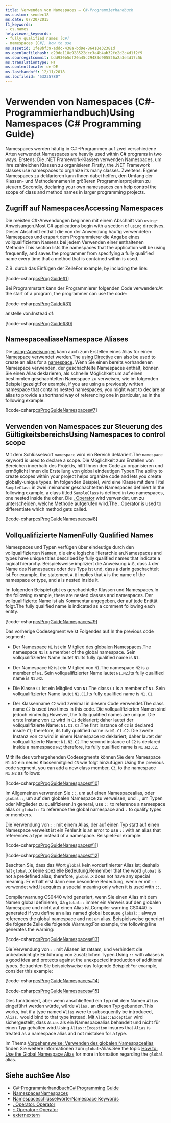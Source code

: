 ```yaml
---
title: Verwenden von Namespaces – C#-Programmierhandbuch
ms.custom: seodec18
ms.date: 07/20/2015
f1_keywords:
- cs.names
helpviewer_keywords:
- fully qualified names [C#]
- namespaces [C#], how to use
ms.assetid: 1fe8bf39-addc-438a-bd9e-86410e32381d
ms.openlocfilehash: d29de118e928522dcc3a4b4ab32fe2d2c4d1f2f9
ms.sourcegitcommit: bdd930b5df20a45c29483d905526a2a3e4d17c5b
ms.translationtype: HT
ms.contentlocale: de-DE
ms.lasthandoff: 12/11/2018
ms.locfileid: "53235780"
---
```

# <a name="using-namespaces-c-programming-guide"></a><span data-ttu-id="2752c-102">Verwenden von Namespaces (C#-Programmierhandbuch)</span><span class="sxs-lookup"><span data-stu-id="2752c-102">Using Namespaces (C# Programming Guide)</span></span>
<span data-ttu-id="2752c-103">Namespaces werden häufig in C# -Programmen auf zwei verschiedene Arten verwendet.</span><span class="sxs-lookup"><span data-stu-id="2752c-103">Namespaces are heavily used within C# programs in two ways.</span></span> <span data-ttu-id="2752c-104">Erstens: Die .NET Framework-Klassen verwenden Namespaces, um ihre zahlreichen Klassen zu organisieren.</span><span class="sxs-lookup"><span data-stu-id="2752c-104">Firstly, the .NET Framework classes use namespaces to organize its many classes.</span></span> <span data-ttu-id="2752c-105">Zweitens: Eigene Namespaces zu deklarieren kann Ihnen dabei helfen, den Umfang der Klassen- und Methodennamen in größeren Programmierprojekten zu steuern.</span><span class="sxs-lookup"><span data-stu-id="2752c-105">Secondly, declaring your own namespaces can help control the scope of class and method names in larger programming projects.</span></span>  
  
## <a name="accessing-namespaces"></a><span data-ttu-id="2752c-106">Zugriff auf Namespaces</span><span class="sxs-lookup"><span data-stu-id="2752c-106">Accessing Namespaces</span></span>  
 <span data-ttu-id="2752c-107">Die meisten C#-Anwendungen beginnen mit einem Abschnitt von `using`-Anweisungen.</span><span class="sxs-lookup"><span data-stu-id="2752c-107">Most C# applications begin with a section of `using` directives.</span></span> <span data-ttu-id="2752c-108">Dieser Abschnitt enthält die von der Anwendung häufig verwendeten Namespaces und erspart dem Programmierer die Angabe eines vollqualifizierten Namens bei jedem Verwenden einer enthaltenen Methode.</span><span class="sxs-lookup"><span data-stu-id="2752c-108">This section lists the namespaces that the application will be using frequently, and saves the programmer from specifying a fully qualified name every time that a method that is contained within is used.</span></span>  
  
 <span data-ttu-id="2752c-109">Z.B. durch das Einfügen der Zeile</span><span class="sxs-lookup"><span data-stu-id="2752c-109">For example, by including the line:</span></span>  
  
 [!code-csharp[csProgGuide#1](../../../csharp/programming-guide/inside-a-program/codesnippet/CSharp/using-namespaces_1.cs)]  
  
 <span data-ttu-id="2752c-110">Bei Programmstart kann der Programmierer folgenden Code verwenden:</span><span class="sxs-lookup"><span data-stu-id="2752c-110">At the start of a program, the programmer can use the code:</span></span>  
  
 [!code-csharp[csProgGuide#31](../../../csharp/programming-guide/inside-a-program/codesnippet/CSharp/using-namespaces_2.cs)]  
  
 <span data-ttu-id="2752c-111">anstelle von:</span><span class="sxs-lookup"><span data-stu-id="2752c-111">Instead of:</span></span>  
  
 [!code-csharp[csProgGuide#30](../../../csharp/programming-guide/inside-a-program/codesnippet/CSharp/using-namespaces_3.cs)]  
  
## <a name="namespace-aliases"></a><span data-ttu-id="2752c-112">Namespacealiase</span><span class="sxs-lookup"><span data-stu-id="2752c-112">Namespace Aliases</span></span>  
 <span data-ttu-id="2752c-113">Die [using-Anweisungen](../../../csharp/language-reference/keywords/using-directive.md) kann auch zum Erstellen eines Alias für einen [Namespace](../../../csharp/language-reference/keywords/namespace.md) verwendet werden.</span><span class="sxs-lookup"><span data-stu-id="2752c-113">The [using Directive](../../../csharp/language-reference/keywords/using-directive.md) can also be used to create an alias for a [namespace](../../../csharp/language-reference/keywords/namespace.md).</span></span> <span data-ttu-id="2752c-114">Wenn Sie einen bereits vorhandenen Namespace verwenden, der geschachtelte Namespaces enthält, können Sie einen Alias deklarieren, als schnelle Möglichkeit um auf einen bestimmten geschachtelten Namespace zu verweisen, wie im folgenden Beispiel gezeigt:</span><span class="sxs-lookup"><span data-stu-id="2752c-114">For example, if you are using a previously written namespace that contains nested namespaces, you might want to declare an alias to provide a shorthand way of referencing one in particular, as in the following example:</span></span>  
  
 [!code-csharp[csProgGuideNamespaces#7](../../../csharp/programming-guide/namespaces/codesnippet/CSharp/using-namespaces_4.cs)]  
  
## <a name="using-namespaces-to-control-scope"></a><span data-ttu-id="2752c-115">Verwenden von Namespaces zur Steuerung des Gültigkeitsbereichs</span><span class="sxs-lookup"><span data-stu-id="2752c-115">Using Namespaces to control scope</span></span>  
 <span data-ttu-id="2752c-116">Mit dem Schlüsselwort `namespace` wird ein Bereich deklariert.</span><span class="sxs-lookup"><span data-stu-id="2752c-116">The `namespace` keyword is used to declare a scope.</span></span> <span data-ttu-id="2752c-117">Die Möglichkeit zum Erstellen von Bereichen innerhalb des Projekts, hilft Ihnen den Code zu organisieren und ermöglicht Ihnen die Erstellung von global eindeutigen Typen.</span><span class="sxs-lookup"><span data-stu-id="2752c-117">The ability to create scopes within your project helps organize code and lets you create globally-unique types.</span></span> <span data-ttu-id="2752c-118">Im folgenden Beispiel, wird eine Klasse mit dem Titel `SampleClass` in zwei ineinander geschachtelten Namespaces definiert.</span><span class="sxs-lookup"><span data-stu-id="2752c-118">In the following example, a class titled `SampleClass` is defined in two namespaces, one nested inside the other.</span></span> <span data-ttu-id="2752c-119">Die [. Operator](../../../csharp/language-reference/operators/member-access-operator.md) wird verwendet, um zu unterscheiden, welche Methode aufgerufen wird.</span><span class="sxs-lookup"><span data-stu-id="2752c-119">The [. Operator](../../../csharp/language-reference/operators/member-access-operator.md) is used to differentiate which method gets called.</span></span>  
  
 [!code-csharp[csProgGuideNamespaces#8](../../../csharp/programming-guide/namespaces/codesnippet/CSharp/using-namespaces_5.cs)]  
  
## <a name="fully-qualified-names"></a><span data-ttu-id="2752c-120">Vollqualifizierte Namen</span><span class="sxs-lookup"><span data-stu-id="2752c-120">Fully Qualified Names</span></span>  
 <span data-ttu-id="2752c-121">Namespaces und Typen verfügen über eindeutige durch den vollqualifizierten Namen, die eine logische Hierarchie an.</span><span class="sxs-lookup"><span data-stu-id="2752c-121">Namespaces and types have unique titles described by fully qualified names that indicate a logical hierarchy.</span></span> <span data-ttu-id="2752c-122">Beispielsweise impliziert die Anweisung `A.B`, dass `A` der Name des Namespaces oder des Typs ist und, dass `B` darin geschachtelt ist.</span><span class="sxs-lookup"><span data-stu-id="2752c-122">For example, the statement `A.B` implies that `A` is the name of the namespace or type, and `B` is nested inside it.</span></span>  
  
 <span data-ttu-id="2752c-123">Im folgenden Beispiel gibt es geschachtelte Klassen und Namespaces.</span><span class="sxs-lookup"><span data-stu-id="2752c-123">In the following example, there are nested classes and namespaces.</span></span> <span data-ttu-id="2752c-124">Der vollqualifizierte Name ist als Kommentar angegeben, der auf jede Entität folgt.</span><span class="sxs-lookup"><span data-stu-id="2752c-124">The fully qualified name is indicated as a comment following each entity.</span></span>  
  
 [!code-csharp[csProgGuideNamespaces#9](../../../csharp/programming-guide/namespaces/codesnippet/CSharp/using-namespaces_6.cs)]  
  
 <span data-ttu-id="2752c-125">Das vorherige Codesegment weist Folgendes auf:</span><span class="sxs-lookup"><span data-stu-id="2752c-125">In the previous code segment:</span></span>  
  
-   <span data-ttu-id="2752c-126">Der Namespace `N1` ist ein Mitglied des globalen Namespaces.</span><span class="sxs-lookup"><span data-stu-id="2752c-126">The namespace `N1` is a member of the global namespace.</span></span> <span data-ttu-id="2752c-127">Sein vollqualifizierter Name lautet `N1`.</span><span class="sxs-lookup"><span data-stu-id="2752c-127">Its fully qualified name is `N1`.</span></span>  
  
-   <span data-ttu-id="2752c-128">Der Namespace `N2` ist ein Mitglied von `N1`.</span><span class="sxs-lookup"><span data-stu-id="2752c-128">The namespace `N2` is a member of `N1`.</span></span> <span data-ttu-id="2752c-129">Sein vollqualifizierter Name lautet `N1.N2`.</span><span class="sxs-lookup"><span data-stu-id="2752c-129">Its fully qualified name is `N1.N2`.</span></span>  
  
-   <span data-ttu-id="2752c-130">Die Klasse `C1` ist ein Mitglied von `N1`.</span><span class="sxs-lookup"><span data-stu-id="2752c-130">The class `C1` is a member of `N1`.</span></span> <span data-ttu-id="2752c-131">Sein vollqualifizierter Name lautet `N1.C1`.</span><span class="sxs-lookup"><span data-stu-id="2752c-131">Its fully qualified name is `N1.C1`.</span></span>  
  
-   <span data-ttu-id="2752c-132">Der Klassenname `C2` wird zweimal in diesem Code verwendet.</span><span class="sxs-lookup"><span data-stu-id="2752c-132">The class name `C2` is used two times in this code.</span></span> <span data-ttu-id="2752c-133">Die vollqualifizierten Namen sind jedoch eindeutig.</span><span class="sxs-lookup"><span data-stu-id="2752c-133">However, the fully qualified names are unique.</span></span> <span data-ttu-id="2752c-134">Die erste Instanz von `C2` wird in `C1` deklariert; daher lautet der vollqualifizierte Name: `N1.C1.C2`.</span><span class="sxs-lookup"><span data-stu-id="2752c-134">The first instance of `C2` is declared inside `C1`; therefore, its fully qualified name is: `N1.C1.C2`.</span></span> <span data-ttu-id="2752c-135">Die zweite Instanz von `C2` wird in einem Namespace `N2` deklariert; daher lautet der vollqualifizierte Name: `N1.N2.C2`.</span><span class="sxs-lookup"><span data-stu-id="2752c-135">The second instance of `C2` is declared inside a namespace `N2`; therefore, its fully qualified name is `N1.N2.C2`.</span></span>  
  
 <span data-ttu-id="2752c-136">Mithilfe des vorhergehenden Codesegments können Sie dem Namespace `N1.N2` ein neues Klassenmitglied `C3` wie folgt hinzufügen:</span><span class="sxs-lookup"><span data-stu-id="2752c-136">Using the previous code segment, you can add a new class member, `C3`, to the namespace `N1.N2` as follows:</span></span>  
  
 [!code-csharp[csProgGuideNamespaces#10](../../../csharp/programming-guide/namespaces/codesnippet/CSharp/using-namespaces_7.cs)]  
  
 <span data-ttu-id="2752c-137">Im Allgemeinen verwenden Sie `::`, um auf einen Namespacealias, oder `global::`, um auf den globalen Namespace zu verweisen, und `.`, um Typen oder Mitglieder zu qualifizieren.</span><span class="sxs-lookup"><span data-stu-id="2752c-137">In general, use `::` to reference a namespace alias or `global::` to reference the global namespace and `.` to qualify types or members.</span></span>  
  
 <span data-ttu-id="2752c-138">Die Verwendung von `::` mit einem Alias, der auf einen Typ statt auf einen Namespace verweist ist ein Fehler.</span><span class="sxs-lookup"><span data-stu-id="2752c-138">It is an error to use `::` with an alias that references a type instead of a namespace.</span></span> <span data-ttu-id="2752c-139">Beispiel:</span><span class="sxs-lookup"><span data-stu-id="2752c-139">For example:</span></span>  
  
 [!code-csharp[csProgGuideNamespaces#11](../../../csharp/programming-guide/namespaces/codesnippet/CSharp/using-namespaces_8.cs)]  
  
 [!code-csharp[csProgGuideNamespaces#12](../../../csharp/programming-guide/namespaces/codesnippet/CSharp/using-namespaces_9.cs)]  
  
 <span data-ttu-id="2752c-140">Beachten Sie, dass das Wort `global` kein vorderfinierter Alias ist; deshalb hat `global.X` keine spezielle Bedeutung.</span><span class="sxs-lookup"><span data-stu-id="2752c-140">Remember that the word `global` is not a predefined alias; therefore, `global.X` does not have any special meaning.</span></span> <span data-ttu-id="2752c-141">Er erhält erst dann eine besondere Bedeutung, wenn er mit `::` verwendet wird.</span><span class="sxs-lookup"><span data-stu-id="2752c-141">It acquires a special meaning only when it is used with `::`.</span></span>  
  
 <span data-ttu-id="2752c-142">Compilerwarnung CS0440 wird generiert, wenn Sie einen Alias mit dem Namen global definieren, da `global::` immer ein Verweis auf den globalen Namespace und nicht auf einen Alias ist.</span><span class="sxs-lookup"><span data-stu-id="2752c-142">Compiler warning CS0440 is generated if you define an alias named global because `global::` always references the global namespace and not an alias.</span></span> <span data-ttu-id="2752c-143">Beispielsweise generiert die folgende Zeile die folgende Warnung:</span><span class="sxs-lookup"><span data-stu-id="2752c-143">For example, the following line generates the warning:</span></span>  
  
 [!code-csharp[csProgGuideNamespaces#13](../../../csharp/programming-guide/namespaces/codesnippet/CSharp/using-namespaces_10.cs)]  
  
 <span data-ttu-id="2752c-144">Die Verwendung von `::` mit Aliasen ist ratsam, und verhindert die unbeabsichtigte Einführung von zusätzlichen Typen.</span><span class="sxs-lookup"><span data-stu-id="2752c-144">Using `::` with aliases is a good idea and protects against the unexpected introduction of additional types.</span></span> <span data-ttu-id="2752c-145">Betrachten Sie beispielsweise das folgende Beispiel:</span><span class="sxs-lookup"><span data-stu-id="2752c-145">For example, consider this example:</span></span>  
  
 [!code-csharp[csProgGuideNamespaces#14](../../../csharp/programming-guide/namespaces/codesnippet/CSharp/using-namespaces_11.cs)]  
  
 [!code-csharp[csProgGuideNamespaces#15](../../../csharp/programming-guide/namespaces/codesnippet/CSharp/using-namespaces_12.cs)]  
  
 <span data-ttu-id="2752c-146">Dies funktioniert, aber wenn anschließend ein Typ mit dem Namen `Alias` eingeführt werden würde, würde `Alias.` an diesen Typ gebunden.</span><span class="sxs-lookup"><span data-stu-id="2752c-146">This works, but if a type named `Alias` were to subsequently be introduced, `Alias.` would bind to that type instead.</span></span> <span data-ttu-id="2752c-147">Mit `Alias::Exception` wird sichergestellt, dass `Alias` als ein Namespacealias behandelt und nicht für einen Typ gehalten wird.</span><span class="sxs-lookup"><span data-stu-id="2752c-147">Using `Alias::Exception` insures that `Alias` is treated as a namespace alias and not mistaken for a type.</span></span>  
  
 <span data-ttu-id="2752c-148">Im Thema [Vorgehensweise: Verwenden des globalen Namespacealias](../../../csharp/programming-guide/namespaces/how-to-use-the-global-namespace-alias.md) finden Sie weitere Informationen zum `global`-Alias.</span><span class="sxs-lookup"><span data-stu-id="2752c-148">See the topic [How to: Use the Global Namespace Alias](../../../csharp/programming-guide/namespaces/how-to-use-the-global-namespace-alias.md) for more information regarding the `global` alias.</span></span>  
  
## <a name="see-also"></a><span data-ttu-id="2752c-149">Siehe auch</span><span class="sxs-lookup"><span data-stu-id="2752c-149">See Also</span></span>

- [<span data-ttu-id="2752c-150">C#-Programmierhandbuch</span><span class="sxs-lookup"><span data-stu-id="2752c-150">C# Programming Guide</span></span>](../../../csharp/programming-guide/index.md)  
- [<span data-ttu-id="2752c-151">Namespaces</span><span class="sxs-lookup"><span data-stu-id="2752c-151">Namespaces</span></span>](../../../csharp/programming-guide/namespaces/index.md)  
- [<span data-ttu-id="2752c-152">Namespaceschlüsselwörter</span><span class="sxs-lookup"><span data-stu-id="2752c-152">Namespace Keywords</span></span>](../../../csharp/language-reference/keywords/namespace-keywords.md)  
- [<span data-ttu-id="2752c-153">. Operator</span><span class="sxs-lookup"><span data-stu-id="2752c-153">. Operator</span></span>](../../../csharp/language-reference/operators/member-access-operator.md)  
- [<span data-ttu-id="2752c-154">:: Operator</span><span class="sxs-lookup"><span data-stu-id="2752c-154">:: Operator</span></span>](../../../csharp/language-reference/operators/namespace-alias-qualifer.md)  
- [<span data-ttu-id="2752c-155">extern</span><span class="sxs-lookup"><span data-stu-id="2752c-155">extern</span></span>](../../../csharp/language-reference/keywords/extern.md)
